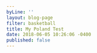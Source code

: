 ```yaml
---
byLine: ''
layout: blog-page
filter: basketball
title: My Poland Test
date: 2018-06-05 10:26:06 -0400
published: false
---
```

